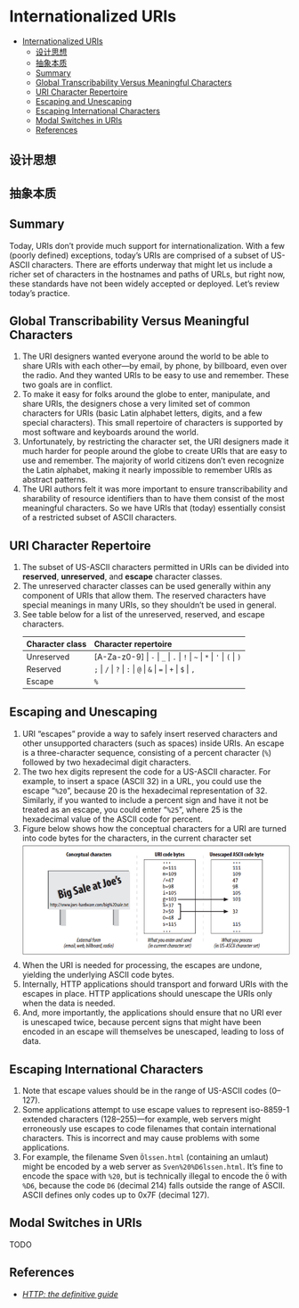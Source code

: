 # Internationalized URIs


<!-- TOC -->

- [Internationalized URIs](#internationalized-uris)
    - [设计思想](#设计思想)
    - [抽象本质](#抽象本质)
    - [Summary](#summary)
    - [Global Transcribability Versus Meaningful Characters](#global-transcribability-versus-meaningful-characters)
    - [URI Character Repertoire](#uri-character-repertoire)
    - [Escaping and Unescaping](#escaping-and-unescaping)
    - [Escaping International Characters](#escaping-international-characters)
    - [Modal Switches in URIs](#modal-switches-in-uris)
    - [References](#references)

<!-- /TOC -->


## 设计思想


## 抽象本质


## Summary
Today, URIs don’t provide much support for internationalization. With a few (poorly defined) exceptions, today’s URIs are comprised of a subset of US-ASCII characters. There are efforts underway that might let us include a richer set of characters in the hostnames and paths of URLs, but right now, these standards have not been widely accepted or deployed. Let’s review today’s practice.


## Global Transcribability Versus Meaningful Characters
1. The URI designers wanted everyone around the world to be able to share URIs with each other—by email, by phone, by billboard, even over the radio. And they wanted URIs to be easy to use and remember. These two goals are in conflict. 
2. To make it easy for folks around the globe to enter, manipulate, and share URIs, the designers chose a very limited set of common characters for URIs (basic Latin alphabet letters, digits, and a few special characters). This small repertoire of characters is supported by most software and keyboards around the world. 
3. Unfortunately, by restricting the character set, the URI designers made it much harder for people around the globe to create URIs that are easy to use and remember. The majority of world citizens don’t even recognize the Latin alphabet, making it nearly impossible to remember URIs as abstract patterns.
4. The URI authors felt it was more important to ensure transcribability and sharability of resource identifiers than to have them consist of the most meaningful characters. So we have URIs that (today) essentially consist of a restricted subset of ASCII characters.


## URI Character Repertoire
1. The subset of US-ASCII characters permitted in URIs can be divided into **reserved**, **unreserved**, and **escape** character classes. 
2. The unreserved character classes can be used generally within any component of URIs that allow them. The reserved characters have special meanings in many URIs, so they shouldn’t be used in general. 
3. See table below for a list of the unreserved, reserved, and escape characters.
    <table>
        <thead>
            <tr>
                <th>Character class</th>
                <th>Character repertoire</th>
            </tr>
        </thead>
        <tbody>
            <tr>
                <td>Unreserved</td>
                <td>[A-Za-z0-9] | <code>-</code> | <code>_</code> | <code>.</code> | <code>!</code> | <code>~</code> | <code>*</code> | <code>'</code> | <code>(</code> | <code>)</code></td>
            </tr>
            <tr>
                <td>Reserved</td>
                <td><code>;</code> | <code>/</code> | <code>?</code> | <code>:</code> | <code>@</code> | <code>&</code> | <code>=</code> | <code>+</code> | <code>$</code> | <code>,</code></td>
            </tr>
            <tr>
                <td>Escape</td>
                <td><code>%</code> <HEX> <HEX></td>
            </tr>
        </tbody>
    </table>


## Escaping and Unescaping
1. URI “escapes” provide a way to safely insert reserved characters and other unsupported characters (such as spaces) inside URIs. An escape is a three-character sequence, consisting of a percent character (`%`) followed by two hexadecimal digit characters. 
2. The two hex digits represent the code for a US-ASCII character. For example, to insert a space (ASCII 32) in a URL, you could use the escape “`%20`”, because 20 is the hexadecimal representation of 32. Similarly, if you wanted to include a percent sign and have it not be treated as an escape, you could enter “`%25`”, where 25 is the hexadecimal value of the ASCII code for percent.
3. Figure below shows how the conceptual characters for a URI are turned into code bytes for the characters, in the current character set
    <img src="./images/03.png" width="600" style="display: block; margin: 5px 0 10px 0;" />
4. When the URI is needed for processing, the escapes are undone, yielding the underlying ASCII code bytes. 
5. Internally, HTTP applications should transport and forward URIs with the escapes in place. HTTP applications should unescape the URIs only when the data is needed. 
6. And, more importantly, the applications should ensure that no URI ever is unescaped twice, because percent signs that might have been encoded in an escape will themselves be unescaped, leading to loss of data.


## Escaping International Characters
1. Note that escape values should be in the range of US-ASCII codes (0–127). 
2. Some applications attempt to use escape values to represent iso-8859-1 extended characters (128–255)—for example, web servers might erroneously use escapes to code filenames that contain international characters. This is incorrect and may cause problems with some applications. 
3. For example, the filename Sven `Ölssen.html` (containing an umlaut) might be encoded by a web server as `Sven%20%D6lssen.html`. It’s fine to encode the space with `%20`, but is technically illegal to encode the `Ö` with `%D6`, because the code `D6` (decimal 214) falls outside the range of ASCII. ASCII defines only codes up to 0x7F (decimal 127).


## Modal Switches in URIs
TODO


## References
* [*HTTP: the definitive guide*](https://book.douban.com/subject/1440226/)